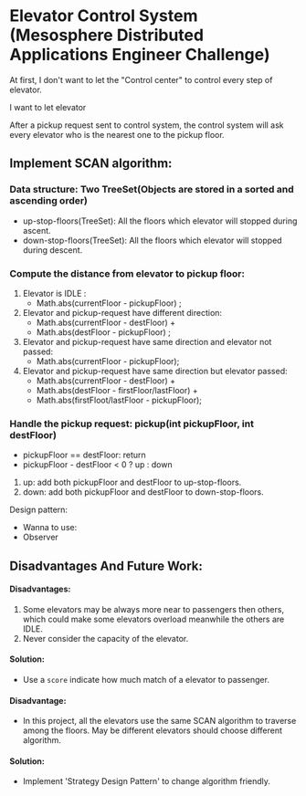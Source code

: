 # Elevator Control System (Mesosphere Distributed Applications Engineer Challenge)


At first, I don't want to let the "Control center" to control every step of elevator.

I want to let elevator 

After a pickup request sent to control system, the control system will ask every elevator who is the nearest one to the pickup floor.

## Implement SCAN algorithm:

### Data structure: Two TreeSet(Objects are stored in a sorted and ascending order)

- up-stop-floors(TreeSet): All the floors which elevator will stopped during ascent.
- down-stop-floors(TreeSet): All the floors which elevator will stopped during descent.

### Compute the distance from elevator to pickup floor:

1. Elevator is IDLE : 
	- Math.abs(currentFloor - pickupFloor) ;
2. Elevator and pickup-request have different direction:
	- Math.abs(currentFloor - destFloor) + 
	- Math.abs(destFloor - pickupFloor) ;
3. Elevator and pickup-request have same direction and elevator not passed:
	- Math.abs(currentFloor - pickupFloor);
4. Elevator and pickup-request have same direction but elevator passed:
	- Math.abs(currentFloor - destFloor) + 
	- Math.abs(destFloor - firstFloor/lastFloor) + 
	- Math.abs(firstFloot/lastFloor - pickupFloor);
 
### Handle the pickup request: pickup(int pickupFloor, int destFloor)

- pickupFloor == destFloor: return
- pickupFloor - destFloor < 0 ? up : down

1. up: add both pickupFloor and destFloor to up-stop-floors.
2. down: add both pickupFloor and destFloor to down-stop-floors.

Design pattern:

- Wanna to use: 
- Observer

## Disadvantages And Future Work:

#### Disadvantages:

1. Some elevators may be always more near to passengers then others, which could make some elevators overload meanwhile the others are IDLE.
2. Never consider the capacity of the elevator.

#### Solution:

- Use a `score` indicate how much match of a elevator to passenger.

#### Disadvantage:

- In this project, all the elevators use the same SCAN algorithm to traverse among the floors. May be different elevators should choose different algorithm.

#### Solution:

- Implement 'Strategy Design Pattern' to change algorithm friendly.